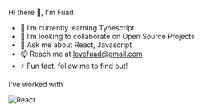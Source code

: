  Hi there 👋, I'm Fuad
 
- 🌱 I’m currently learning Typescript
- 👯 I’m looking to collaborate on Open Source Projects
- 💬 Ask me about React, Javascript
- 📫 Reach me at leyefuad@gmail.com
- ⚡ Fun fact: follow me to find out!

I've worked with
<p>
 <img alt='React' src="https://img.shields.io/badge/React-61DAFB?logo=react&logoColor=white&style=ShieldStyle" />
</p>
